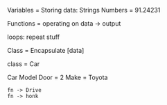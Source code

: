 Variables = Storing data:
    Strings
    Numbers = 91.24231

Functions = operating on data -> output

loops:
    repeat stuff

Class = Encapsulate
[data]

class = Car

Car
    Model
    Door = 2
    Make = Toyota

    fn -> Drive
    fn -> honk

